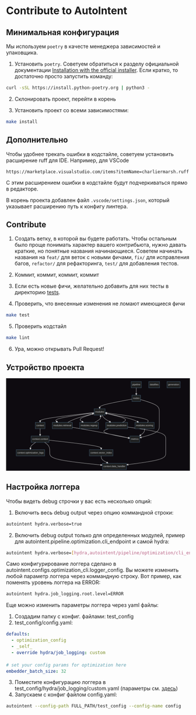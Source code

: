 # Contribute to AutoIntent

## Минимальная конфигурация

Мы используем `poetry` в качесте менеджера зависимостей и упаковщика.

1. Установить `poetry`. Советуем обратиться к разделу официальной документации [Installation with the official installer](https://python-poetry.org/docs/#installing-with-the-official-installer). Если кратко, то достаточно просто запустить команду:
```bash
curl -sSL https://install.python-poetry.org | python3 -
```

2. Склонировать проект, перейти в корень

3. Установить проект со всеми зависимостями:
```bash
make install
```

## Дополнительно

Чтобы удобнее трекать ошибки в кодстайле, советуем установить расширение ruff для IDE. Например, для VSCode
```
https://marketplace.visualstudio.com/items?itemName=charliermarsh.ruff
```
С этим расширением ошибки в кодстайле будут подчеркиваться прямо в редакторе.

В корень проекта добавлен файл `.vscode/settings.json`, который указывает расширению путь к конфигу линтера.

## Contribute

1. Создать ветку, в которой вы будете работать. Чтобы остальным было проще понимать характер вашего контрибьюта, нужно давать краткие, но понятные названия начинающиеся. Советем начинать названия на `feat/` для веток с новыми фичами, `fix/` для исправления багов, `refactor/` для рефакторинга, `test/` для добавления тестов.

2. Коммит, коммит, коммит, коммит

3. Если есть новые фичи, желательно добавить для них тесты в директорию [tests](./tests).

4. Проверить, что внесенные изменения не ломают имеющиеся фичи
```bash
make test
```

5. Проверить кодстайл
```bash
make lint
```

6. Ура, можно открывать Pull Request!

## Устройство проекта

![](assets/dependency-graph.png)

## Настройка логгера
Чтобы видеть debug строчки у вас есть несколько опций:

1. Включить весь debug output через опцию коммандной строки: 
```bash 
autointent hydra.verbose=true
```
2. Включить debug output только для определенных модулей, пример для autointent.pipeline.optimization.cli_endpoint и самой hydra: 
```bash
autointent hydra.verbose=[hydra,autointent/pipeline/optimization/cli_endpoint] hydra.job_logging.root.level=DEBUG
```

Само конфигурирование логгера сделано в autointent.configs.optimization_cli.logger_config. Вы можете изменить любой параметр логгера через коммандную строку. Вот пример, как поменять уровень логгера на ERROR:
```bash
autointent hydra.job_logging.root.level=ERROR
```

Еще можно изменить параметры логгера через yaml файлы:
1. Создадим папку с конфиг. файлами: test_config
2. test_config/config.yaml:
```yaml
defaults:
  - optimization_config
  - _self_
  - override hydra/job_logging: custom
  
# set your config params for optimization here
embedder_batch_size: 32
```
3. Поместите конфигурацию логгера в test_config/hydra/job_logging/custom.yaml (параметры см. [здесь](https://docs.python.org/3/howto/logging.html))
4. Запускаем с конфиг файлом config.yaml:
```bash
autointent --config-path FULL_PATH/test_config --config-name config
```